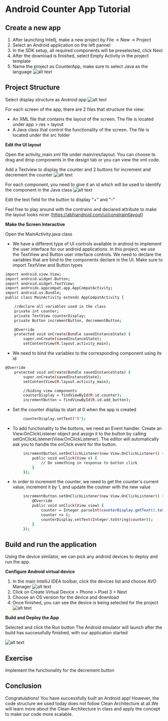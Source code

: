 # Android Counter App Tutorial


## Create a new app

1. After launching Intellj, make a new project by File -> New -> Project
2. Select an Android application on the left pannel
3. In the SDK setup, all required components will be preselected, click Next
4. After the download is finished, select Empty Activity in the project template
5. Name the project as CounterApp, make sure to select Java as the language
![alt text](https://github.com/nickinhinguyen/Counter-App/blob/master/img/app_configue.png)

## Project Structure
Select display structure as Android app
![alt text](https://github.com/nickinhinguyen/Counter-App/blob/master/img/structure.png)

For each screen of the app, there are 2 files that structure the view:
- An XML file that contains the layout of the screen. The file is located under app > res > layout
- A Java class that control the functionality of the screen. The file is located under the src folder

**Edit the UI layout**

Open the activity_main.xml file under main/res/layout. You can choose to drag and drop components in the design tab or you can view the xml code. 

Add a Textview to display the counter and 2 buttons for increment and decrement the counter
![alt text](https://github.com/nickinhinguyen/Counter-App/blob/master/img/design_view.png)

For each component, you need to give it an id  which will be used to identify the component in the Java class
![alt text](https://github.com/nickinhinguyen/Counter-App/blob/master/img/id.png)

Edit the text field for the button to display "+" and "-"

Feel free to play around with the contrains and declared attribute to make the layout looks nicer (https://abhiandroid.com/ui/constraintlayout)

**Make the Screen Interactive**

Open the MainActivity.java class
- We have a different type of UI controls available in android to implement the user interface for our android applications. In this project, we use the TextView and Button user interface controls. We need to declare the variables that are bind to the components declare in the UI. Make sure to import TextView and Button types
```sh
import android.view.View;
import android.widget.Button;
import android.widget.TextView;
import androidx.appcompat.app.AppCompatActivity;
import android.os.Bundle;
public class MainActivity extends AppCompatActivity {

    //declare all variables used in the class
    private int counter;
    private TextView counterDisplay;
    private Button incrementButton, decrementButton;

    @Override
    protected void onCreate(Bundle savedInstanceState) {
        super.onCreate(savedInstanceState);
        setContentView(R.layout.activity_main);
```

- We need to bind the variables to the corresponding component using its id
```sh
@Override
    protected void onCreate(Bundle savedInstanceState) {
        super.onCreate(savedInstanceState);
        setContentView(R.layout.activity_main);

        //biding view components
        counterDisplay = findViewById(R.id.counter);
        incrementButton = findViewById(R.id.add_button);
```

- Set the counter display to start at 0 when the app is created
```sh
        counterDisplay.setText("0");
```

- To add functionality to the buttons, we need an Event handler. Create an View.OnClickListener object and assign it to the button by calling setOnClickListener(View.OnClickListener). The editor will automatically ask you to handle the onClick event for the button. 

```sh
        incrementButton.setOnClickListener(new View.OnClickListener() {
            public void onClick(View v) {
                // Do something in response to button click
            }
        });
```

- In order to increment the counter, we need to get the counter's current value, increment it by 1, and update the coutner with the new value
```sh
        incrementButton.setOnClickListener(new View.OnClickListener() {
            @Override
            public void onClick(View view) {
                counter = Integer.parseInt(counterDisplay.getText().toString());
                counter += 1;
                counterDisplay.setText(Integer.toString(counter));
            }
        });
```
## Build and run the application
Using the device similator, we can pick any android devices to deploy and run the app. 

**Configure Android virtual device**
1. In the main IntelliJ IDEA toolbar, click the devices list and choose AVD Manager
![alt text](https://github.com/nickinhinguyen/Counter-App/blob/master/img/adv_set_1.png)
3. Click on Create Virtual Device > Phone > Pixel 3 > Next
4. Choose an OS version for the device and download
5. Once finished, you can see the device is being selected for the project
![alt text](https://github.com/nickinhinguyen/Counter-App/blob/master/img/adv_setup_2.png)

**Build and Deploy the App**

Selected and click the Run button
The Android emulator will launch after the build has successfully finished, with our application started
 
![alt text](https://github.com/nickinhinguyen/Counter-App/blob/master/img/phone.png)
 
## Exercise
Implement the functionality for the decrement button

## Conclusion 
Congratulations! You have successfully built an Android app!
However, the code structure we used today does not follow Clean Architecture at all.We will learn more about the Clean Architecture in class and apply the concept to make our code more scalable. 
